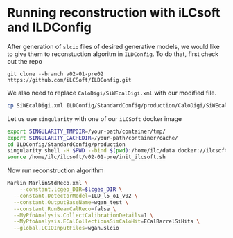 # Running reconstruction with iLCsoft and ILDConfig 

After generation of `slcio` files of desired generative models, we would like to give them to reconstuction algoritm in `ILDConfig`. To do that, first check out the repo 

```
git clone --branch v02-01-pre02 https://github.com/iLCSoft/ILDConfig.git
```

We also need to replace `CaloDigi/SiWEcalDigi.xml` with our modified file.

```bash
cp SiWEcalDigi.xml ILDConfig/StandardConfig/production/CaloDigi/SiWEcalDigi.xml
```

Let us use `singularity` with one of our `iLCSoft` docker image

```bash
export SINGULARITY_TMPDIR=/your-path/container/tmp/
export SINGULARITY_CACHEDIR=/your-path/container/cache/
cd ILDConfig/StandardConfig/production
singularity shell -H $PWD --bind $(pwd):/home/ilc/data docker://ilcsoft/ilcsoft-centos7-gcc8.2:v02-01-pre bash
source /home/ilc/ilcsoft/v02-01-pre/init_ilcsoft.sh
```

Now run reconstruction algorithm

```bash
Marlin MarlinStdReco.xml \
	--constant.lcgeo_DIR=$lcgeo_DIR \
  --constant.DetectorModel=ILD_l5_o1_v02 \
  --constant.OutputBaseName=wgan_test \
  --constant.RunBeamCalReco=false \
  --MyPfoAnalysis.CollectCalibrationDetails=1 \
  --MyPfoAnalysis.ECalCollectionsSimCaloHit=ECalBarrelSiHits \
  --global.LCIOInputFiles=wgan.slcio

```





